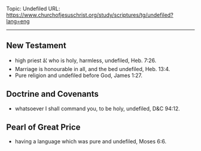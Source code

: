 Topic: Undefiled
URL: https://www.churchofjesuschrist.org/study/scriptures/tg/undefiled?lang=eng

---

## New Testament

- high priest â¦ who is holy, harmless, undefiled, Heb. 7:26.
- Marriage is honourable in all, and the bed undefiled, Heb. 13:4.
- Pure religion and undefiled before God, James 1:27.

## Doctrine and Covenants

- whatsoever I shall command you, to be holy, undefiled, D&C 94:12.

## Pearl of Great Price

- having a language which was pure and undefiled, Moses 6:6.

